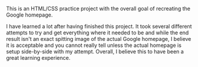 This is an HTML/CSS practice project with the overall goal of recreating the Google homepage.

I have learned a lot after having finished this project. It took several different attempts to try and get everything where it needed to be and while the end result isn't an exact spitting image of the actual Google homepage, I believe it is acceptable and you cannot really tell unless the actual homepage is setup side-by-side with my attempt. Overall, I believe this to have been a great learning experience.
